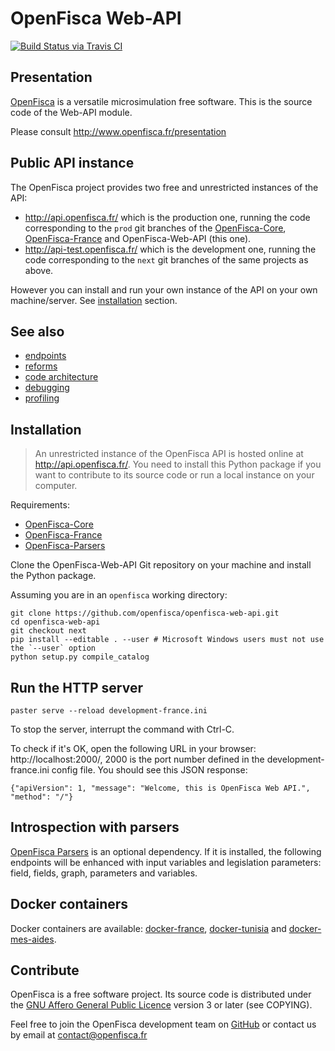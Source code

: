 # OpenFisca Web-API

[![Build Status via Travis CI](https://travis-ci.org/openfisca/openfisca-web-api.svg?branch=master)](https://travis-ci.org/openfisca/openfisca-web-api)

## Presentation

[OpenFisca](http://www.openfisca.fr/) is a versatile microsimulation free software.
This is the source code of the Web-API module.

Please consult http://www.openfisca.fr/presentation

## Public API instance

The OpenFisca project provides two free and unrestricted instances of the API:

* http://api.openfisca.fr/ which is the production one, running the code corresponding to the `prod` git branches
  of the [OpenFisca-Core](https://github.com/openfisca/openfisca-core),
  [OpenFisca-France](https://github.com/openfisca/openfisca-france) and OpenFisca-Web-API (this one).
* http://api-test.openfisca.fr/ which is the development one, running the code corresponding to the `next` git branches
  of the same projects as above.

However you can install and run your own instance of the API on your own machine/server.
See [installation](#installation) section.

## See also

* [endpoints](docs/endpoints.md)
* [reforms](docs/reforms.md)
* [code architecture](docs/code-architecture.md)
* [debugging](docs/debugging.md)
* [profiling](docs/profiling.md)

## Installation

> An unrestricted instance of the OpenFisca API is hosted online at http://api.openfisca.fr/.
> You need to install this Python package if you want to contribute to its source code or run a local instance
> on your computer.

Requirements:

* [OpenFisca-Core](https://github.com/openfisca/openfisca-core)
* [OpenFisca-France](https://github.com/openfisca/openfisca-france)
* [OpenFisca-Parsers](https://github.com/openfisca/openfisca-parsers)

Clone the OpenFisca-Web-API Git repository on your machine and install the Python package.

Assuming you are in an `openfisca` working directory:

```
git clone https://github.com/openfisca/openfisca-web-api.git
cd openfisca-web-api
git checkout next
pip install --editable . --user # Microsoft Windows users must not use the `--user` option
python setup.py compile_catalog
```

## Run the HTTP server

    paster serve --reload development-france.ini

To stop the server, interrupt the command with Ctrl-C.

To check if it's OK, open the following URL in your browser:
http://localhost:2000/, 2000 is the port number defined in the development-france.ini config file.
You should see this JSON response:

    {"apiVersion": 1, "message": "Welcome, this is OpenFisca Web API.", "method": "/"}

## Introspection with parsers

[OpenFisca Parsers](https://github.com/openfisca/openfisca-parsers) is an optional dependency.
If it is installed, the following endpoints will be enhanced with input variables and legislation parameters:
field, fields, graph, parameters and variables.

## Docker containers

Docker containers are available:
[docker-france](https://github.com/openfisca/openfisca-web-api/tree/master/docker-france),
[docker-tunisia](https://github.com/openfisca/openfisca-web-api/tree/master/docker-tunisia) and
[docker-mes-aides](https://github.com/openfisca/openfisca-web-api/tree/master/docker-mes-aides).

## Contribute

OpenFisca is a free software project.
Its source code is distributed under the [GNU Affero General Public Licence](http://www.gnu.org/licenses/agpl.html)
version 3 or later (see COPYING).

Feel free to join the OpenFisca development team on [GitHub](https://github.com/openfisca) or contact us by email at
contact@openfisca.fr
